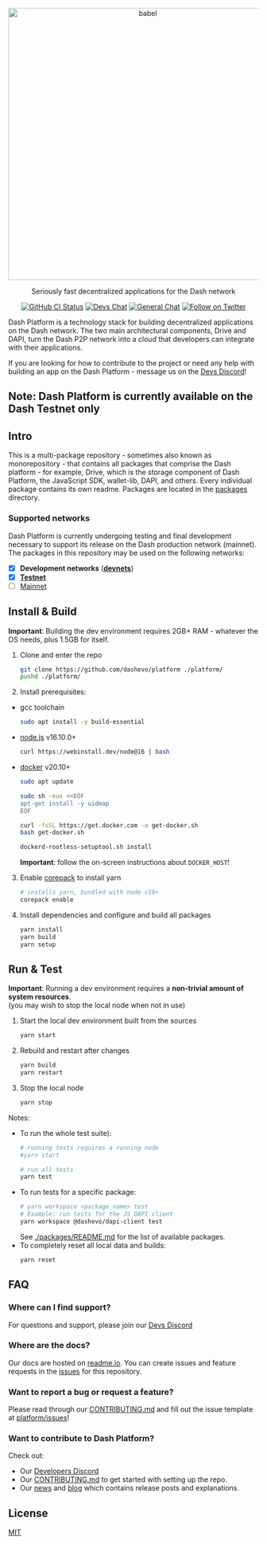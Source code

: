 <p align="center">
  <a href="https://dashplatform.readme.io/docs/introduction-what-is-dash-platform/">
    <img alt="babel" src="https://media.dash.org/wp-content/uploads/dash_digital-cash_logo_2018_rgb_for_screens.png" width="546">
  </a>
</p>

<p align="center">
  Seriously fast decentralized applications for the Dash network
</p>

<p align="center">
  <a href="https://github.com/dashevo/platform/actions/workflows/all-packages.yml"><img alt="GitHub CI Status" src="https://github.com/dashevo/platform/actions/workflows/all-packages.yml/badge.svg"></a>
  <a href="https://chat.dashdevs.org/"><img alt="Devs Chat" src="https://img.shields.io/badge/discord-Dev_chat-738adb"></a>
  <a href="https://discordapp.com/invite/PXbUxJB"><img alt="General Chat" src="https://img.shields.io/badge/discord-General_chat-738adb"></a>
  <a href="https://twitter.com/intent/follow?screen_name=Dashpay"><img alt="Follow on Twitter" src="https://img.shields.io/twitter/follow/Dashpay.svg?style=social&label=Follow"></a>
</p>

Dash Platform is a technology stack for building decentralized applications on
the Dash network. The two main architectural components, Drive and DAPI, turn
the Dash P2P network into a cloud that developers can integrate with their
applications.

If you are looking for how to contribute to the project or need any help with
building an app on the Dash Platform - message us on the [Devs
Discord](https://chat.dashdevs.org/)!

## Note: Dash Platform is currently available on the Dash Testnet only

## Intro

This is a multi-package repository - sometimes also known as monorepository -
that contains all packages that comprise the Dash platform - for example, Drive,
which is the storage component of Dash Platform, the JavaScript SDK, wallet-lib,
DAPI, and others. Every individual package contains its own readme. Packages are
located in the [packages](./packages) directory.

### Supported networks

Dash Platform is currently undergoing testing and final development necessary to
support its release on the Dash production network (mainnet). The packages in
this repository may be used on the following networks:

- [x] **Development networks** ([**devnets**](https://dashplatform.readme.io/docs/reference-glossary#devnet))
- [x] [**Testnet**](https://dashplatform.readme.io/docs/reference-glossary#testnet)
- [ ] [Mainnet](https://dashplatform.readme.io/docs/reference-glossary#mainnet)

## Install & Build

**Important**: Building the dev environment requires 2GB+ RAM - whatever the OS needs, plus 1.5GB for itself.

1. Clone and enter the repo
   ```bash
   git clone https://github.com/dashevo/platform ./platform/
   pushd ./platform/
   ```
2. Install prerequisites:
  - gcc toolchain
    ```bash
    sudo apt install -y build-essential
    ```
  - [node.js](https://nodejs.org/) v16.10.0+
    ```bash
    curl https://webinstall.dev/node@16 | bash
    ```
  - [docker](https://docs.docker.com/get-docker/) v20.10+
    ```bash
    sudo apt update
    
    sudo sh -eux <<EOF
    apt-get install -y uidmap
    EOF
    
    curl -fsSL https://get.docker.com -o get-docker.sh
    bash get-docker.sh
    
    dockerd-rootless-setuptool.sh install
    ```
    **Important**: follow the on-screen instructions about `DOCKER_HOST`!
3. Enable [corepack](https://nodejs.org/dist/latest/docs/api/corepack.html) to install yarn
   ```bash
   # installs yarn, bundled with node v16+
   corepack enable
   ```
4. Install dependencies and configure and build all packages
   ```bash
   yarn install
   yarn build
   yarn setup
   ```
   
## Run & Test

**Important**: Running a dev environment requires a **non-trivial amount of system resources**. \
(you may wish to stop the local node when not in use)

1. Start the local dev environment built from the sources
   ```bash
   yarn start
   ```
2. Rebuild and restart after changes
   ```bash
   yarn build
   yarn restart
   ```
3. Stop the local node
   ```bash
   yarn stop
   ```

Notes:

- To run the whole test suite):
  ```bash
  # running tests requires a running node 
  #yarn start
  
  # run all tests
  yarn test
  ```
- To run tests for a specific package:
  ```bash
  # yarn workspace <package_name> test
  # Example: run tests for the JS DAPI client
  yarn workspace @dashevo/dapi-client test
  ```
  See [./packages/README.md](./packages/README.md) for the list of available packages.
- To completely reset all local data and builds:
  ```bash
  yarn reset
  ```

## FAQ

### Where can I find support?

For questions and support, please join our [Devs
Discord](https://chat.dashdevs.org/)

### Where are the docs?

Our docs are hosted on
[readme.io](https://dashplatform.readme.io/docs/introduction-what-is-dash-platform).
You can create issues and feature requests in the
[issues](https://github.com/dashevo/platform/issues) for this repository.

### Want to report a bug or request a feature?

Please read through our [CONTRIBUTING.md](CONTRIBUTING.md) and fill out the
issue template at [platform/issues](https://github.com/dashevo/platform/issues)!

### Want to contribute to Dash Platform?

Check out:

- Our [Developers Discord](https://chat.dashdevs.org/)
- Our [CONTRIBUTING.md](CONTRIBUTING.md) to get started with setting up the
  repo.
- Our [news](https://www.dash.org/news/) and [blog](https://www.dash.org/blog/) which contains release posts and
  explanations.

## License

[MIT](LICENSE.md)
